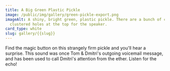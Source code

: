 ```yaml
---
title: A Big Green Plastic Pickle
image: /public/img/gallery/green-pickle-export.png
imageAlt: A shiny, bright green, plastic pickle. There are a bunch of closely
  clustered holes at the top for the speaker.
card_type: white
slug: gallery/{{slug}}
---
```

Find the magic button on this strangely firm pickle and you'll hear a surprise. This sound was once Tom & Dmitri's outgoing voicemail message, and has been used to call Dmitri's attention from the ether. Listen for the echo!